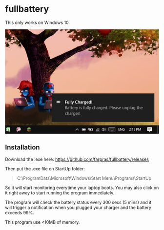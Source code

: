 # fullbattery

This only works on Windows 10.

![alt text](https://raw.githubusercontent.com/farpras/fullbattery/master/ss.png "Example Notification")

## Installation

Download the .exe here:
https://github.com/farpras/fullbattery/releases

Then put the .exe file on StartUp folder:
> C:\ProgramData\Microsoft\Windows\Start Menu\Programs\StartUp

So it will start monitoring everytime your laptop boots. You may also click on it right away to start running the program immediately.

The program will check the battery status every 300 secs (5 mins) and it will trigger a notification when you plugged your charger and the battery exceeds 99%.

This program use <10MB of memory.